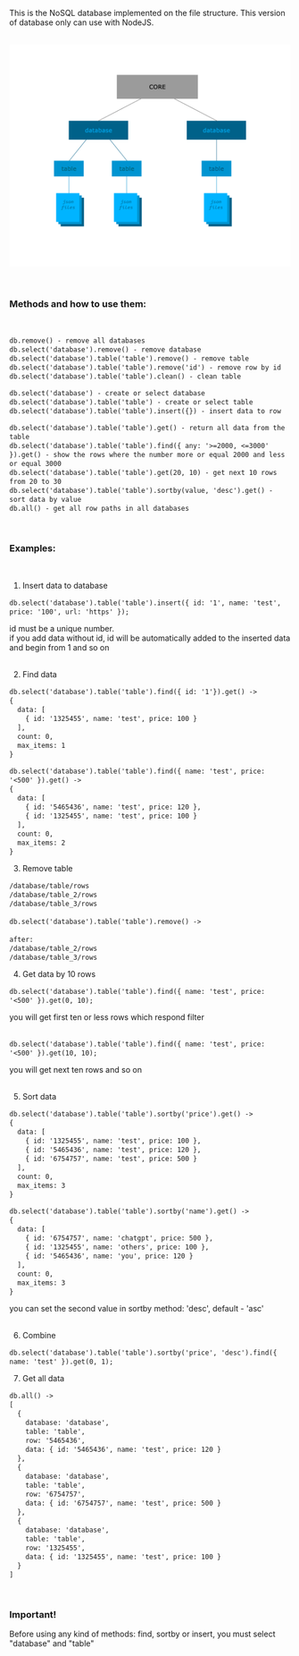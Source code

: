 This is the NoSQL database implemented on the file structure. This version of database only can use with NodeJS.
<br><br>

![database_structure](./database_structure.png "Database Structure")

<br>

### Methods and how to use them:
<br>

```
db.remove() - remove all databases
db.select('database').remove() - remove database
db.select('database').table('table').remove() - remove table
db.select('database').table('table').remove('id') - remove row by id
db.select('database').table('table').clean() - clean table
```
```
db.select('database') - create or select database
db.select('database').table('table') - create or select table
db.select('database').table('table').insert({}) - insert data to row
```
```
db.select('database').table('table').get() - return all data from the table
db.select('database').table('table').find({ any: '>=2000, <=3000' }).get() - show the rows where the number more or equal 2000 and less or equal 3000
db.select('database').table('table').get(20, 10) - get next 10 rows from 20 to 30
db.select('database').table('table').sortby(value, 'desc').get() - sort data by value
db.all() - get all row paths in all databases
```

<br>

### Examples:
<br>

1. Insert data to database
```
db.select('database').table('table').insert({ id: '1', name: 'test', price: '100', url: 'https' });
```
id must be a unique number.\
if you add data without id, id will be automatically added to the inserted data and begin from 1 and so on
<br><br>

2. Find data
```
db.select('database').table('table').find({ id: '1'}).get() ->
{
  data: [
    { id: '1325455', name: 'test', price: 100 }
  ],
  count: 0,
  max_items: 1
}
```
```
db.select('database').table('table').find({ name: 'test', price: '<500' }).get() ->
{
  data: [
    { id: '5465436', name: 'test', price: 120 },
    { id: '1325455', name: 'test', price: 100 }
  ],
  count: 0,
  max_items: 2
}
```
3. Remove table
```
/database/table/rows
/database/table_2/rows
/database/table_3/rows

db.select('database').table('table').remove() ->

after:
/database/table_2/rows
/database/table_3/rows
```
4. Get data by 10 rows
```
db.select('database').table('table').find({ name: 'test', price: '<500' }).get(0, 10);
```
you will get first ten or less rows which respond filter
<br><br>

```
db.select('database').table('table').find({ name: 'test', price: '<500' }).get(10, 10);
```
you will get next ten rows and so on
<br><br>

5. Sort data
```
db.select('database').table('table').sortby('price').get() ->
{
  data: [
    { id: '1325455', name: 'test', price: 100 },
    { id: '5465436', name: 'test', price: 120 },
    { id: '6754757', name: 'test', price: 500 }
  ],
  count: 0,
  max_items: 3
}
```
```
db.select('database').table('table').sortby('name').get() ->
{
  data: [
    { id: '6754757', name: 'chatgpt', price: 500 },
    { id: '1325455', name: 'others', price: 100 },
    { id: '5465436', name: 'you', price: 120 }
  ],
  count: 0,
  max_items: 3
}
```
you can set the second value in sortby method: 'desc', default - 'asc'
<br><br>

6. Combine
```
db.select('database').table('table').sortby('price', 'desc').find({ name: 'test' }).get(0, 1);
```

7. Get all data
```
db.all() ->
[
  {
    database: 'database',
    table: 'table',
    row: '5465436',
    data: { id: '5465436', name: 'test', price: 120 }
  },
  {
    database: 'database',
    table: 'table',
    row: '6754757',
    data: { id: '6754757', name: 'test', price: 500 }
  },
  {
    database: 'database',
    table: 'table',
    row: '1325455',
    data: { id: '1325455', name: 'test', price: 100 }
  }
]
```

<br>

### Important!
Before using any kind of methods: find, sortby or insert, you must select "database" and "table"
